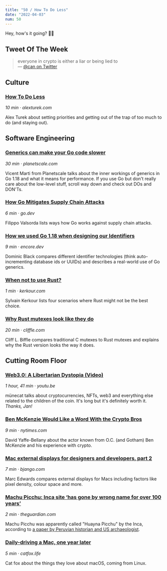 ```yaml
---
title: "50 / How To Do Less"
date: "2022-04-03"
num: 50
---
```


Hey, how's it going? ✌🏻

## Tweet Of The Week

> everyone in crypto is either a liar or being lied to  
> — [@can on Twitter](https://twitter.com/can/status/1508697999236497409)

## Culture

### [How To Do Less](https://alexturek.com/2022-03-07-How-to-do-less/)

_10 min · alexturek.com_

Alex Turek about setting priorities and getting out of the trap of too much to do (and staying out).

## Software Engineering

### [Generics can make your Go code slower](https://planetscale.com/blog/generics-can-make-your-go-code-slower)

_30 min · planetscale.com_

Vicent Marti from Planetscale talks about the inner workings of generics in Go 1.18 and what it means for performance.
If you use Go but don't really care about the low-level stuff, scroll way down and check out DOs and DON'Ts.

### [How Go Mitigates Supply Chain Attacks](https://go.dev/blog/supply-chain)

_6 min · go.dev_

Filippo Valsorda lists ways how Go works against supply chain attacks.

### [How we used Go 1.18 when designing our Identifiers](https://encore.dev/blog/go-1.18-generic-identifiers)

_9 min · encore.dev_

Dominic Black compares different identifier technologies (think auto-incrementing database ids or UUIDs) and describes a real-world use of Go generics.

### [When not to use Rust?](https://kerkour.com/why-not-rust)

_1 min · kerkour.com_

Sylvain Kerkour lists four scenarios where Rust might not be the best choice.

### [Why Rust mutexes look like they do](http://cliffle.com/blog/rust-mutexes/)

_20 min · cliffle.com_

Cliff L. Biffle compares traditional C mutexes to Rust mutexes and explains why the Rust version looks the way it does.

## Cutting Room Floor

### [Web3.0: A Libertarian Dystopia (Video)](https://youtu.be/u-sNSjS8cq0)

_1 hour, 41 min · youtu.be_

münecat talks about cryptocurrencies, NFTs, web3 and everything else related to the children of the coin.
It's long but it's definitely worth it.
_Thanks, Jan!_

### [Ben McKenzie Would Like a Word With the Crypto Bros](https://www.nytimes.com/2022/03/31/style/ben-mckenzie-crypto.html)

_9 min · nytimes.com_

David Yaffe-Bellany about the actor known from O.C. (and Gotham) Ben McKenzie and his experience with crypto.

### [Mac external displays for designers and developers, part 2](https://bjango.com/articles/macexternaldisplays2/)

_7 min · bjango.com_

Marc Edwards compares external displays for Macs including factors like pixel density, colour space and more.

### [Machu Picchu: Inca site ‘has gone by wrong name for over 100 years’](https://www.theguardian.com/travel/2022/mar/23/machu-picchu-inca-site-wrong-name)

_2 min · theguardian.com_

Machu Picchu was apparently called "Huayna Picchu" by the Inca, according to [a paper by Peruvian historian and US archaeologist](https://www.tandfonline.com/doi/full/10.1080/00776297.2021.1949833?journalCode=ynaw20).

### [Daily-driving a Mac, one year later](https://catfox.life/2022/03/26/daily-driving-a-mac-one-year-later/)

_5 min · catfox.life_

Cat fox about the things they love about macOS, coming from Linux.
